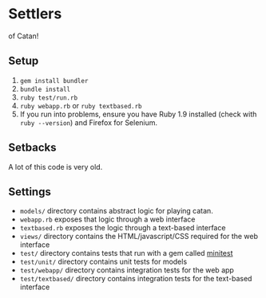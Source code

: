 # Settlers

of Catan!

## Setup

1. `gem install bundler`
2. `bundle install`
3. `ruby test/run.rb`
4. `ruby webapp.rb` or `ruby textbased.rb`
5. If you run into problems, ensure you have Ruby 1.9 installed (check with `ruby --version`) and Firefox for Selenium.

## Setbacks

A lot of this code is very old.

## Settings

* `models/` directory contains abstract logic for playing catan.
* `webapp.rb` exposes that logic through a web interface
* `textbased.rb` exposes the logic through a text-based interface
* `views/` directory contains the HTML/javascript/CSS required for the web interface
* `test/` directory contains tests that run with a gem called [minitest](https://github.com/seattlerb/minitest)
* `test/unit/` directory contains unit tests for models
* `test/webapp/` directory contains integration tests for the web app
* `test/textbased/` directory contains integration tests for the text-based interface
